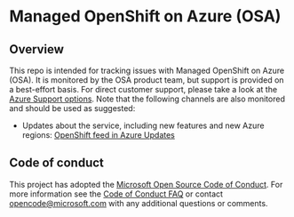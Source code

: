 # Managed OpenShift on Azure (OSA)

## Overview

This repo is intended for tracking issues with Managed OpenShift on Azure (OSA). It is monitored by the OSA product team, but support is provided on a best-effort basis. For direct customer support, please take a look at the [Azure Support options](https://azure.microsoft.com/support/options/). Note that the following channels are also monitored and should be used as suggested:

- Updates about the service, including new features and new Azure regions: [OpenShift feed in Azure Updates](https://azure.microsoft.com/updates/?product=kubernetes-service)

## Code of conduct

This project has adopted the [Microsoft Open Source Code of Conduct](https://opensource.microsoft.com/codeofconduct/). For more information see the [Code of Conduct FAQ](https://opensource.microsoft.com/codeofconduct/faq) or contact [opencode@microsoft.com](mailto:opencode@microsoft.com) with any additional questions or comments.
